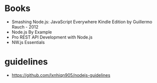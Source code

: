 # Books
- Smashing Node.js: JavaScript Everywhere Kindle Edition by Guillermo Rauch - 2012
- Node.js By Example
- Pro REST API Development with Node.js
- NW.js Essentials

# guidelines
- https://github.com/lxnhiqn905/nodejs-guidelines

